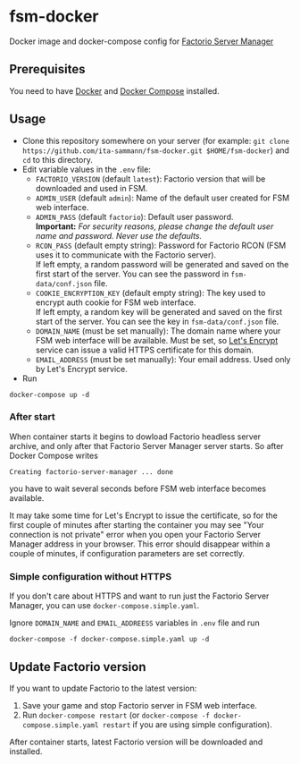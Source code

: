 # fsm-docker
Docker image and docker-compose config for [Factorio Server Manager](https://github.com/mroote/factorio-server-manager)

## Prerequisites
You need to have [Docker](https://www.digitalocean.com/community/tutorials/how-to-install-and-use-docker-on-ubuntu-20-04)
and [Docker Compose](https://docs.docker.com/compose/install/) installed.

## Usage
* Clone this repository somewhere on your server (for example: `git clone https://github.com/ita-sammann/fsm-docker.git $HOME/fsm-docker`)
  and `cd` to this directory.
* Edit variable values in the `.env` file:
  * `FACTORIO_VERSION` (default `latest`): Factorio version that will be downloaded and used in FSM.
  * `ADMIN_USER` (default `admin`): Name of the default user created for FSM web interface.
  * `ADMIN_PASS` (default `factorio`): Default user password. \
    __Important:__ _For security reasons, please change the default user name and password. Never use the defaults._
  * `RCON_PASS` (default empty string): Password for Factorio RCON (FSM uses it to communicate with the Factorio server). \
    If left empty, a random password will be generated and saved on the first start of the server. You can see the password in `fsm-data/conf.json` file.
  * `COOKIE_ENCRYPTION_KEY` (default empty string): The key used to encrypt auth cookie for FSM web interface. \
    If left empty, a random key will be generated and saved on the first start of the server. You can see the key in `fsm-data/conf.json` file.
  * `DOMAIN_NAME` (must be set manually): The domain name where your FSM web interface will be available. Must be set,
    so [Let's Encrypt](https://letsencrypt.org/) service can issue a valid HTTPS certificate for this domain.
  * `EMAIL_ADDRESS` (must be set manually): Your email address. Used only by Let's Encrypt service.
* Run
```
docker-compose up -d
```

### After start
When container starts it begins to dowload Factorio headless server archive, and only after that Factorio Server Manager
server starts. So after Docker Compose writes
```
Creating factorio-server-manager ... done
```
you have to wait several seconds before FSM web interface becomes available.

It may take some time for Let's Encrypt to issue the certificate, so for the first couple of minutes after starting the container you may see
"Your connection is not private" error when you open your Factorio Server Manager address in your browser. This error should disappear within
a couple of minutes, if configuration parameters are set correctly.

### Simple configuration without HTTPS
If you don't care about HTTPS and want to run just the Factorio Server Manager, you can use `docker-compose.simple.yaml`.

Ignore `DOMAIN_NAME` and `EMAIL_ADDREESS` variables in `.env` file and run
```
docker-compose -f docker-compose.simple.yaml up -d
```

## Update Factorio version
If you want to update Factorio to the latest version:
1. Save your game and stop Factorio server in FSM web interface.
2. Run `docker-compose restart` (or `docker-compose -f docker-compose.simple.yaml restart` if you are using simple configuration).

After container starts, latest Factorio version will be downloaded and installed.
